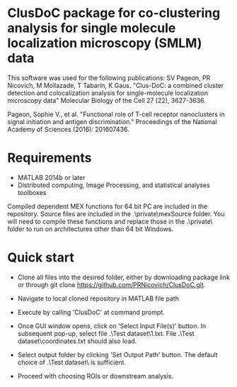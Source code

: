 # ClusDoC package for co-clustering analysis for single molecule localization microscopy (SMLM) data

This software was used for the following publications:
SV Pageon, PR Nicovich, M Mollazade, T Tabarin, K Gaus. "Clus-DoC: a combined cluster detection and colocalization analysis for single-molecule localization microscopy data" <it>Molecular Biology of the Cell</it> 27 (22), 3627-3636. 

Pageon, Sophie V., et al. "Functional role of T-cell receptor nanoclusters in signal initiation and antigen discrimination." <it>Proceedings of the National Academy of Sciences</it> (2016): 201607436.

# Requirements

- MATLAB 2014b or later
- Distributed computing, Image Processing, and statistical analyses toolboxes

Compiled dependent MEX functions for 64 bit PC are included in the repository.  Source files are included in the .\private\mexSource folder.  You will need to compile these functions and replace those in the .\private\ folder to run on architectures other than 64 bit Windows.  

# Quick start
- Clone all files into the desired folder, either by downloading package link or through git clone https://github.com/PRNicovich/ClusDoC.git.

- Navigate to local cloned repository in MATLAB file path

- Execute by calling 'ClusDoC' at command prompt.

- Once GUI window opens, click on 'Select Input File(s)' button.  In subsequent pop-up, select file .\Test dataset\1.txt.  File .\Test dataset\coordinates.txt should also load.

- Select output folder by clicking 'Set Output Path' button.  The default choice of .\Test dataset\ is sufficient.

- Proceed with choosing ROIs or downstream analysis. 
